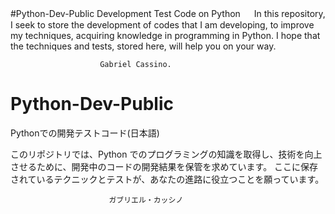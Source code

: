 #Python-Dev-Public
Development Test Code on Python
　
In this repository, I seek to store the development of codes that I am developing, to improve my techniques, acquiring knowledge in programming in Python.  I hope that the techniques and tests, stored here, will help you on your way.

                        Gabriel Cassino.

# Python-Dev-Public
Pythonでの開発テストコード(日本語)

このリポジトリでは、Python でのプログラミングの知識を取得し、技術を向上させるために、開発中のコードの開発結果を保管を求めています。 ここに保存されているテクニックとテストが、あなたの進路に役立つことを願っています。
                    
                    　　　 ガブリエル・カッシノ